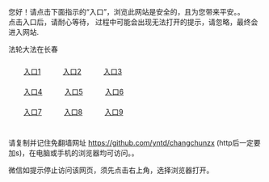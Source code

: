 您好！请点击下面指示的“入口”，浏览此网站是安全的，且为您带来平安。。 <br/>
点击入口后，请耐心等待， 过程中可能会出现无法打开的提示，请忽略，最终会进入网站. </br>

法轮大法在长春<br/>
<div style="padding:10px"><a style="margin:20px" target="_blank" href="https://d2ir9exudb76q1.cloudfront.net/2Qpsp?lmhmuym" id="ccLink1" rel="nofollow">入口1</a> <a target="_blank" style="margin:20px" href="https://d2vh2v931k2a9g.cloudfront.net/2Qpsp?ufndnp" id="ccLink2" rel="nofollow">入口2</a> <a style="margin:20px" target="_blank" href="https://d1do6uop0uy8yk.cloudfront.net/2Qpsp?wzrghw" id="ccLink3" rel="nofollow">入口3</a></div>

<div style="padding:10px" ><a style="margin:20px" target="_blank" href="https://d2ir9exudb76q1.cloudfront.net/2Qpsp?lmhmuym" id="ccLink4" rel="nofollow">入口4</a> <a style="margin:20px" href="https://d2vh2v931k2a9g.cloudfront.net/2Qpsp?ufndnp" target="_blank" id="ccLink5" rel="nofollow">入口5</a> <a style="margin:20px" href="https://d1do6uop0uy8yk.cloudfront.net/2Qpsp?wzrghw" target="_blank" id="ccLink6" rel="nofollow">入口6</a></div>

<div style="padding:10px"><a style="margin:20px" target="_blank" href="https://d2ir9exudb76q1.cloudfront.net/2Qpsp?lmhmuym" id="ccLink7" rel="nofollow">入口7</a> <a style="margin:20px" href="https://d2vh2v931k2a9g.cloudfront.net/2Qpsp?ufndnp" target="_blank" id="ccLink8" rel="nofollow">入口8</a> <a style="margin:20px" target="_blank" href="https://d1do6uop0uy8yk.cloudfront.net/2Qpsp?wzrghw" id="ccLink9" rel="nofollow">入口9</a></div>

<br/>



请复制并记住免翻墙网址 https://github.com/yntd/changchunzx (http后一定要加s)，在电脑或手机的浏览器均可访问。。<br/>

微信如提示停止访问该网页，须先点击右上角，选择浏览器打开。
